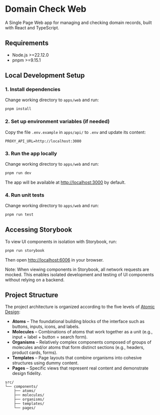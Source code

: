 # Domain Check Web

A Single Page Web app for managing and checking domain records, built with React and TypeScript.

## Requirements

- Node.js >=22.12.0
- pnpm >=9.15.1

## Local Development Setup

### 1. Install dependencies

Change working directory to `apps/web` and run:

```bash
pnpm install
```

### 2. Set up environment variables (if needed)

Copy the file `.env.example` in `apps/api/` to `.env` and update its content:

```
PROXY_API_URL=http://localhost:3000
```

### 3. Run the app locally

Change working directory to `apps/web` and run:

```bash
pnpm run dev
```

The app will be available at [http://localhost:3000](http://localhost:3000) by default.

### 4. Run unit tests

Change working directory to `apps/web` and run:

```bash
pnpm run test
```

## Accessing Storybook

To view UI components in isolation with Storybook, run:

```bash
pnpm run storybook
```

Then open [http://localhost:6006](http://localhost:6006) in your browser.

Note: When viewing components in Storybook, all network requests are mocked. This enables isolated development and testing of UI components without relying on a backend.

## Project Structure

The project architecture is organized according to the five levels of [Atomic Design](http://bradfrost.com/blog/post/atomic-web-design/):

- **Atoms** – The foundational building blocks of the interface such as buttons, inputs, icons, and labels.
- **Molecules** – Combinations of atoms that work together as a unit (e.g., input + label + button = search form).
- **Organisms** – Relatively complex components composed of groups of molecules and/or atoms that form distinct sections (e.g., headers, product cards, forms).
- **Templates** – Page layouts that combine organisms into cohesive structures using dummy content.
- **Pages** – Specific views that represent real content and demonstrate design fidelity.

```
src/
└── components/
    ├── atoms/
    ├── molecules/
    ├── organisms/
    ├── templates/
    └── pages/
```
